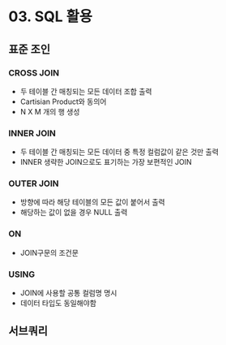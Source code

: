 # 03. SQL 활용
## 표준 조인
### CROSS JOIN
- 두 테이블 간 매칭되는 모든 데이터 조합 출력
- Cartisian Product와 동의어
- N X M 개의 행 생성

### INNER JOIN
- 두 테이블 간 매칭되는 모든 데이터 중 특정 컬럼값이 같은 것만 출력
- INNER 생략한 JOIN으로도 표기하는 가장 보편적인 JOIN

### OUTER JOIN
- 방향에 따라 해당 테이블의 모든 값이 붙어서 출력
- 해당하는 값이 없을 경우 NULL 출력

### ON
- JOIN구문의 조건문

### USING
- JOIN에 사용할 공통 컬럼명 명시
- 데이터 타입도 동일해야함


## 서브쿼리
